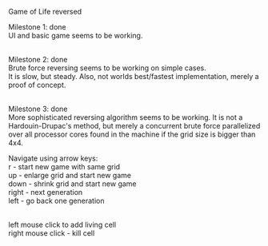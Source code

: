 Game of Life reversed

Milestone 1: done<br>
UI and basic game seems to be working.<br><br>

Milestone 2: done<br>
Brute force reversing seems to be working on simple cases.<br>
It is slow, but steady. Also, not worlds best/fastest implementation, merely a proof of concept.<br><br>

Milestone 3: done<br>
More sophisticated reversing algorithm seems to be working. It is not a Hardouin-Drupac's method, but merely a concurrent brute force parallelized over all processor cores found in the machine if the grid size is bigger than 4x4.

Navigate using arrow keys:<br>
r - start new game with same grid<br>
up - enlarge grid and start new game<br>
down - shrink grid and start new game<br>
right - next generation<br>
left - go back one generation<br><br>

left mouse click to add living cell<br>
right mouse click - kill cell
